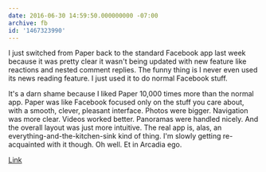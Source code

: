 ```yaml
---
date: 2016-06-30 14:59:50.000000000 -07:00
archive: fb
id: '1467323990'
---
```


I just switched from Paper back to the standard Facebook app last week because it was pretty clear it wasn't being updated with new feature like reactions and nested comment replies. The funny thing is I never even used its news reading feature. I just used it to do normal Facebook stuff.

It's a darn shame because I liked Paper 10,000 times more than the normal app. Paper was like Facebook focused only on the stuff you care about, with a smooth, clever, pleasant interface. Photos were bigger. Navigation was more clear. Videos worked better. Panoramas were handled nicely. And the overall layout was just more intuitive. The real app is, alas, an everything-and-the-kitchen-sink kind of thing. I'm slowly getting re-acquainted with it though. Oh well. Et in Arcadia ego.

[Link](http://www.theverge.com/2016/6/30/12062124/facebook-paper-shutdown)
